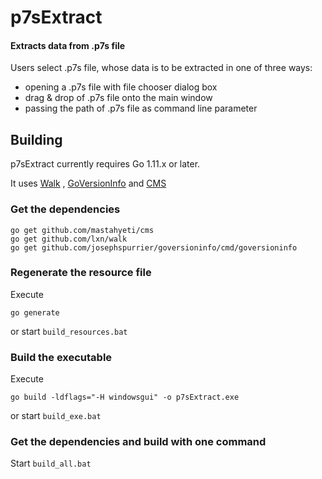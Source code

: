 # p7sExtract 

#### Extracts data from .p7s file

Users select .p7s file, whose data is to be extracted in one of three ways:
- opening a .p7s file with file chooser dialog box
- drag & drop of .p7s file onto the main window
- passing the path of .p7s file as command line parameter

## Building
p7sExtract currently requires Go 1.11.x or later.

It uses [Walk](https://github.com/lxn/walk) , [GoVersionInfo](https://github.com/josephspurrier/goversioninfo/) and [CMS](https://github.com/mastahyeti/cms)

### Get the dependencies
```
go get github.com/mastahyeti/cms
go get github.com/lxn/walk
go get github.com/josephspurrier/goversioninfo/cmd/goversioninfo
```

### Regenerate the resource file
Execute 
```
go generate
```
or start `build_resources.bat`

### Build the executable
Execute
```
go build -ldflags="-H windowsgui" -o p7sExtract.exe
```
or start `build_exe.bat`

### Get the dependencies and build with one command
Start `build_all.bat`

